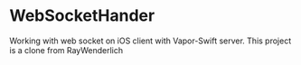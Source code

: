 # WebSocketHander
Working with web socket on iOS client with Vapor-Swift server.
This project is a clone from RayWenderlich
